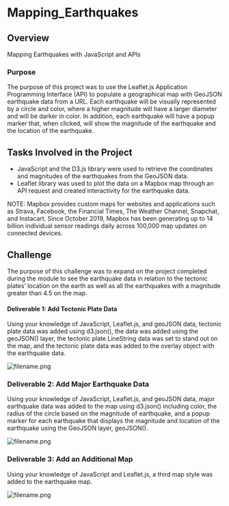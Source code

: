 # Mapping_Earthquakes

## Overview
Mapping Earthquakes with JavaScript and APIs

### Purpose
The purpose of this project was to use the Leaflet.js Application Programming Interface (API) to populate a geographical map with GeoJSON earthquake data from a URL. Each earthquake will be visually represented by a circle and color, where a higher magnitude will have a larger diameter and will be darker in color. In addition, each earthquake will have a popup marker that, when clicked, will show the magnitude of the earthquake and the location of the earthquake.

## Tasks Involved in the Project

- JavaScript and the D3.js library were used to retrieve the coordinates and magnitudes of the earthquakes from the GeoJSON data. 
- Leaflet library was used to plot the data on a Mapbox map through an API request and created interactivity for the earthquake data.

NOTE: Mapbox provides custom maps for websites and applications such as Strava, Facebook, the Financial Times, The Weather Channel, Snapchat, and Instacart. Since October 2019, Mapbox has been generating up to 14 billion individual sensor readings daily across 100,000 map updates on connected devices.

## Challenge

The purpose of this challenge was to expand on the project completed during the module to see the earthquake data in relation to the tectonic plates’ location on the earth as well as all the earthquakes with a magnitude greater than 4.5 on the map.

#### Deliverable 1: Add Tectonic Plate Data

Using your knowledge of JavaScript, Leaflet.js, and geoJSON data, tectonic plate data was added using d3.json(), the data was added using the geoJSON() layer, the tectonic plate LineString data was set to stand out on the map, and the tectonic plate data was added to the overlay object with the earthquake data.

![filename.png](https://github.com/KimberlyCrawford/Mapping_Earthquakes/blob/main/static/images/filename.png)

### Deliverable 2: Add Major Earthquake Data

Using your knowledge of JavaScript, Leaflet.js, and geoJSON data, major earthquake data was added to the map using d3.json() including color, the radius of the circle based on the magnitude of earthquake, and a popup marker for each earthquake that displays the magnitude and location of the earthquake using the GeoJSON layer, geoJSON().

![filename.png](https://github.com/KimberlyCrawford/Mapping_Earthquakes/blob/main/static/images/filename.png)

### Deliverable 3: Add an Additional Map

Using your knowledge of JavaScript and Leaflet.js, a third map style was added to the earthquake map.

![filename.png](https://github.com/KimberlyCrawford/Mapping_Earthquakes/blob/main/static/images/filename.png)